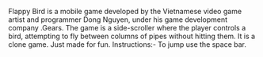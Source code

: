 Flappy Bird is a mobile game developed by the Vietnamese video game artist and programmer Dong Nguyen, under his game development company .Gears. The game is a side-scroller where the player controls a bird, attempting to fly between columns of pipes without hitting them.
It is a clone game.
Just made for fun.
Instructions:- To jump use the space bar.
